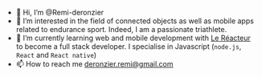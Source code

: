 - 👋 Hi, I’m @Remi-deronzier
- 👀 I’m interested in the field of connected objects as well as mobile apps related to endurance sport. Indeed, I am a passionate triathlete.
- 🌱 I’m currently learning web and mobile development with [Le Réacteur](https://www.lereacteur.io/) to become a full stack developer. I specialise in Javascript (`node.js`, `React` and `React native`)
- 📫 How to reach me deronzier.remi@gmail.com

<!---
Remi-deronzier/Remi-deronzier is a ✨ special ✨ repository because its `README.md` (this file) appears on your GitHub profile.
You can click the Preview link to take a look at your changes.
--->
